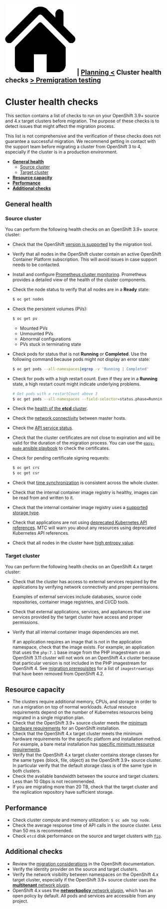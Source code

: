 [![Home](./images/home.png)](./README.md) | [Planning <](./planning.md) Cluster health checks  [> Premigration testing](./premigration-testing.md)
---
# Cluster health checks

This section contains a list of checks to run on your OpenShift 3.9+ source and 4.x target clusters before migration. The purpose of these checks is to detect issues that might affect the migration process.

This list is not comprehensive and the verification of these checks does not guarantee a successful migration.  We recommend getting in contact with the support team before migrating a cluster from OpenShift 3 to 4, especially if the cluster is in a production environment.

* **[General health](#general-health)**
  * [Source cluster](#source-cluster)
  * [Target cluster](#target-cluster)
* **[Resource capacity](#resource-capacity)**
* **[Performance](#performance)**
* **[Additional checks](#additional-checks)**

## General health

### Source cluster

You can perform the following health checks on an OpenShift 3.9+ source cluster:

* Check that the OpenShift [version is supported](https://docs.openshift.com/container-platform/4.6/migration/migrating_3_4/migrating-application-workloads-3-4.html#migration-prerequisites_migrating-3-4) by the migration tool. 
* Verify that all nodes in the OpenShift cluster contain an active OpenShift Container Platform subscription. This will avoid issues in case support needs to be contacted. 
* Install and configure [Prometheus cluster monitoring](https://docs.openshift.com/container-platform/3.11/install_config/prometheus_cluster_monitoring.html). Prometheus provides a detailed view of the health of the cluster components.
* Check the node status to verify that all nodes are in a **Ready** state: 
  ```sh
  $ oc get nodes
  ```

* Check the persistent volumes (PVs):
  ```sh
  $ oc get pv
  ```
  * Mounted PVs
  * Unmounted PVs
  * Abnormal configurations
  * PVs stuck in terminating state

* Check pods for status that is not **Running** or **Completed**.  Use the following command because pods might not display an error state:
  ```sh
  $ oc get pods --all-namespaces|egrep -v 'Running | Completed'
  ```

* Check for pods with a high restart count. Even if they are in a **Running** state, a high restart count might indicate underlying problems.
  ```sh
  # Get pods with a restartCount above 3
  $ oc get pods --all-namespaces --field-selector=status.phase=Running -o json | jq '.items[]|select(any( .status.containerStatuses[]; .restartCount > 3))|.metadata.name'
  ```
* Check the [health of the **etcd** cluster](https://access.redhat.com/articles/3093761).
* Check the [network connectivity](https://docs.openshift.com/container-platform/3.11/day_two_guide/environment_health_checks.html#connectivity-on-master-hosts) between master hosts.
* Check the [API service status](https://docs.openshift.com/container-platform/3.11/day_two_guide/environment_health_checks.html#day-two-guide-api-service-status).
* Check that the cluster certificates are not close to expiration and will be valid for the duration of the migration process. You can use the [`easy-mode` ansible playbook](https://docs.openshift.com/container-platform/3.11/install_config/redeploying_certificates.html#install-config-cert-expiry) to check the certificates.
* Check for pending certificate signing requests:
  ```sh
  $ oc get crs
  $ oc get csr
  ```

* Check that [time synchronization](https://docs.openshift.com/container-platform/3.11/day_two_guide/run_once_tasks.html#day-two-guide-ntp-synchronization) is consistent across the whole cluster.
* Check that the internal container image registry is healthy, images can be read from and written to it.
* Check that the internal container image registry uses a [supported storage type](https://docs.openshift.com/container-platform/3.11/scaling_performance/optimizing_storage.html#registry).
* Check that applications are not using [deprecated Kubernetes API references](https://docs.openshift.com/container-platform/4.6/migration/migrating_3_4/troubleshooting-3-4.html#migration-gvk-incompatibility_migrating-3-4). MTC will warn you about any resources using deprecated Kubernetes API references. 
* Check that all nodes in the cluster have [high entropy value](https://docs.openshift.com/container-platform/3.11/day_two_guide/run_once_tasks.html#day-two-guide-entropy).

### Target cluster

You can perform the following health checks on an OpenShift 4.x target cluster:

* Check that the cluster has access to external services required by the applications by verifying network connectivity and proper permissions. 

  Examples of external services include databases, source code repositories, container image registries, and CI/CD tools.

* Check that external applications, services, and appliances that use services provided by the target cluster have access and proper permissions.
* Verify that all internal container image dependencies are met.

  If an application requires an image that is not in the application namespace, check that the image exists. For example, an application that uses the `php:7.1` base image from the PHP imagestream on an OpenShift 3.11 cluster will not work on an OpenShift 4.x cluster because that particular version is not included in the PHP imagestream for OpenShift 4. See [migration prerequisites](https://docs.openshift.com/container-platform/4.6/migration/migrating_3_4/migrating-application-workloads-3-4.html#migration-prerequisites_migrating-3-4) for a list of `imagestreamtags` that have been removed from OpenShift 4.2.

## Resource capacity

* The clusters require additional memory, CPUs, and storage in order to run a migration on top of normal workloads. Actual resource requirements depend on the number of Kubernetes resources being migrated in a single migration plan.
* Check that the OpenShift 3.9+ source cluster meets the [minimum hardware requirements](https://docs.openshift.com/container-platform/3.11/install/prerequisites.html#hardware) for an OpenShift installation.
* Check that the OpenShift 4.x target cluster meets the minimum hardware requirements for the specific platform and installation method. For example, a bare metal installation has [specific minimum resource requirements](https://docs.openshift.com/container-platform/4.6/installing/installing_bare_metal/installing-bare-metal.html#minimum-resource-requirements_installing-bare-metal).
* Verify that the OpenShift 4.x target cluster contains storage classes for the same types (block, file, object) as the OpenShift 3.9+ source cluster.  In particular verify that the default storage class is of the same type in both clusters.
* Check the available bandwidth between the source and target clusters. Less than 10 Gbps is not recommended.
* If you are migrating more than 20 TB, check that the target cluster and the replication repository have sufficient storage.

## Performance

* Check cluster compute and memory utilization: `$ oc adm top node`.
* Check the average response time of API calls in the source cluster. Less than 50 ms is recommended.  
* Check `etcd` disk performance on the source and target clusters with [`fio`](https://access.redhat.com/solutions/4885641).

## Additional checks

* Review the [migration considerations](https://access.redhat.com/documentation/en-us/openshift_container_platform/4.6/html-single/migration/index#migration-considerations) in the OpenShift documentation.
* Verify the identity provider on the source and target clusters.
* Verify the network visibility between namespaces on the OpenShift 4.x target cluster, especially if the OpenShift 3.9+ source cluster uses the [**multitenant** network plugin](https://docs.openshift.com/container-platform/3.11/architecture/networking/sdn.html#architecture-additional-concepts-sdn).
* OpenShift 4.x uses the [**networkpolicy** network plugin](https://docs.openshift.com/container-platform/4.6/networking/network_policy/about-network-policy.html), which has an open policy by default. All pods and services are accessible from any project.
